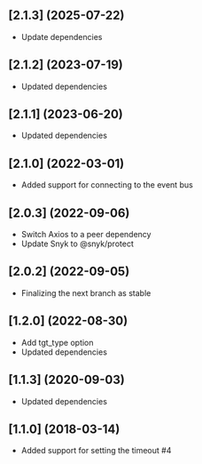 ## [2.1.3] (2025-07-22)
- Update dependencies

## [2.1.2] (2023-07-19)
- Updated dependencies

## [2.1.1] (2023-06-20)
- Updated dependencies

## [2.1.0] (2022-03-01)
- Added support for connecting to the event bus

## [2.0.3] (2022-09-06)
- Switch Axios to a peer dependency
- Update Snyk to @snyk/protect

## [2.0.2] (2022-09-05)
- Finalizing the next branch as stable

## [1.2.0] (2022-08-30)
- Add tgt_type option
- Updated dependencies

## [1.1.3] (2020-09-03)
- Updated dependencies

## [1.1.0] (2018-03-14)
- Added support for setting the timeout #4
